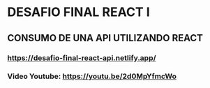 # DESAFIO FINAL REACT I
## CONSUMO DE UNA API UTILIZANDO REACT
### https://desafio-final-react-api.netlify.app/
### Video Youtube: https://youtu.be/2d0MpYfmcWo
